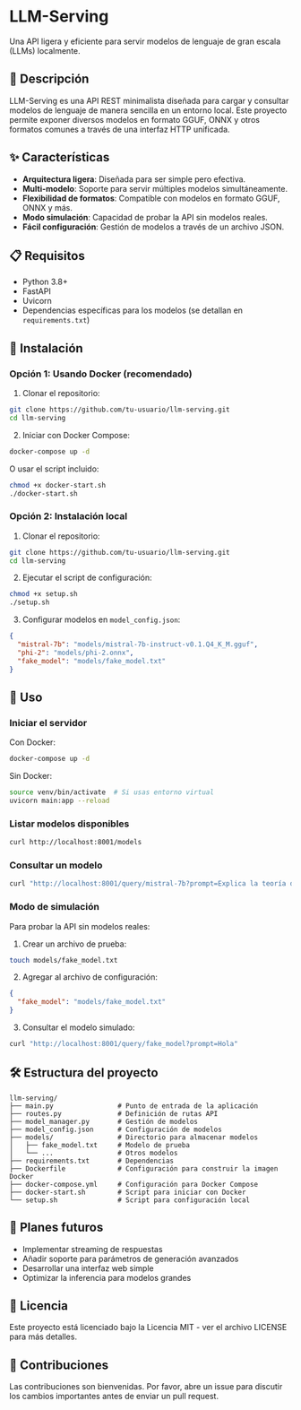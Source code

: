 # LLM-Serving

Una API ligera y eficiente para servir modelos de lenguaje de gran escala (LLMs) localmente.

## 🚀 Descripción

LLM-Serving es una API REST minimalista diseñada para cargar y consultar modelos de lenguaje de manera sencilla en un entorno local. Este proyecto permite exponer diversos modelos en formato GGUF, ONNX y otros formatos comunes a través de una interfaz HTTP unificada.

## ✨ Características

- **Arquitectura ligera**: Diseñada para ser simple pero efectiva.
- **Multi-modelo**: Soporte para servir múltiples modelos simultáneamente.
- **Flexibilidad de formatos**: Compatible con modelos en formato GGUF, ONNX y más.
- **Modo simulación**: Capacidad de probar la API sin modelos reales.
- **Fácil configuración**: Gestión de modelos a través de un archivo JSON.

## 📋 Requisitos

- Python 3.8+
- FastAPI
- Uvicorn
- Dependencias específicas para los modelos (se detallan en `requirements.txt`)

## 🔧 Instalación

### Opción 1: Usando Docker (recomendado)

1. Clonar el repositorio:
```bash
git clone https://github.com/tu-usuario/llm-serving.git
cd llm-serving
```

2. Iniciar con Docker Compose:
```bash
docker-compose up -d
```

O usar el script incluido:
```bash
chmod +x docker-start.sh
./docker-start.sh
```

### Opción 2: Instalación local

1. Clonar el repositorio:
```bash
git clone https://github.com/tu-usuario/llm-serving.git
cd llm-serving
```

2. Ejecutar el script de configuración:
```bash
chmod +x setup.sh
./setup.sh
```

3. Configurar modelos en `model_config.json`:
```json
{
  "mistral-7b": "models/mistral-7b-instruct-v0.1.Q4_K_M.gguf",
  "phi-2": "models/phi-2.onnx",
  "fake_model": "models/fake_model.txt"
}
```

## 🚀 Uso

### Iniciar el servidor

Con Docker:
```bash
docker-compose up -d
```

Sin Docker:
```bash
source venv/bin/activate  # Si usas entorno virtual
uvicorn main:app --reload
```

### Listar modelos disponibles

```bash
curl http://localhost:8001/models
```

### Consultar un modelo

```bash
curl "http://localhost:8001/query/mistral-7b?prompt=Explica la teoría de la relatividad"
```

### Modo de simulación

Para probar la API sin modelos reales:

1. Crear un archivo de prueba:
```bash
touch models/fake_model.txt
```

2. Agregar al archivo de configuración:
```json
{
  "fake_model": "models/fake_model.txt"
}
```

3. Consultar el modelo simulado:
```bash
curl "http://localhost:8001/query/fake_model?prompt=Hola"
```

## 🛠️ Estructura del proyecto

```
llm-serving/
├── main.py                # Punto de entrada de la aplicación
├── routes.py              # Definición de rutas API
├── model_manager.py       # Gestión de modelos
├── model_config.json      # Configuración de modelos
├── models/                # Directorio para almacenar modelos
│   ├── fake_model.txt     # Modelo de prueba
│   └── ...                # Otros modelos
├── requirements.txt       # Dependencias
├── Dockerfile             # Configuración para construir la imagen Docker
├── docker-compose.yml     # Configuración para Docker Compose
├── docker-start.sh        # Script para iniciar con Docker
└── setup.sh               # Script para configuración local
```

## 📝 Planes futuros

- Implementar streaming de respuestas
- Añadir soporte para parámetros de generación avanzados
- Desarrollar una interfaz web simple
- Optimizar la inferencia para modelos grandes

## 📄 Licencia

Este proyecto está licenciado bajo la Licencia MIT - ver el archivo LICENSE para más detalles.

## 🤝 Contribuciones

Las contribuciones son bienvenidas. Por favor, abre un issue para discutir los cambios importantes antes de enviar un pull request.
